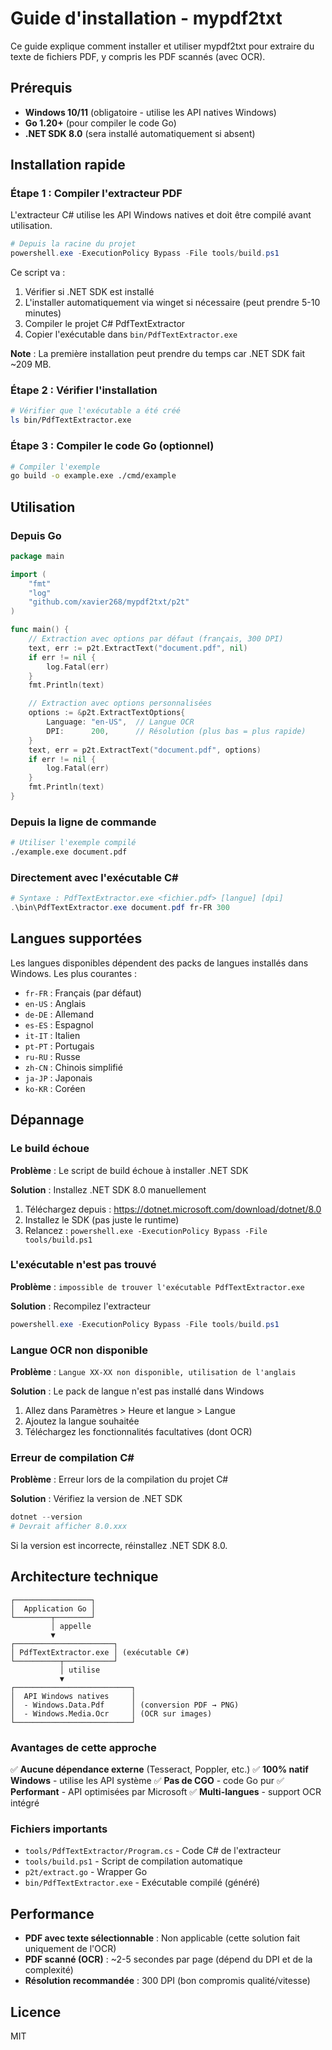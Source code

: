 # Guide d'installation - mypdf2txt

Ce guide explique comment installer et utiliser mypdf2txt pour extraire du texte de fichiers PDF, y compris les PDF scannés (avec OCR).

## Prérequis

- **Windows 10/11** (obligatoire - utilise les API natives Windows)
- **Go 1.20+** (pour compiler le code Go)
- **.NET SDK 8.0** (sera installé automatiquement si absent)

## Installation rapide

### Étape 1 : Compiler l'extracteur PDF

L'extracteur C# utilise les API Windows natives et doit être compilé avant utilisation.

```powershell
# Depuis la racine du projet
powershell.exe -ExecutionPolicy Bypass -File tools/build.ps1
```

Ce script va :
1. Vérifier si .NET SDK est installé
2. L'installer automatiquement via winget si nécessaire (peut prendre 5-10 minutes)
3. Compiler le projet C# PdfTextExtractor
4. Copier l'exécutable dans `bin/PdfTextExtractor.exe`

**Note** : La première installation peut prendre du temps car .NET SDK fait ~209 MB.

### Étape 2 : Vérifier l'installation

```bash
# Vérifier que l'exécutable a été créé
ls bin/PdfTextExtractor.exe
```

### Étape 3 : Compiler le code Go (optionnel)

```bash
# Compiler l'exemple
go build -o example.exe ./cmd/example
```

## Utilisation

### Depuis Go

```go
package main

import (
    "fmt"
    "log"
    "github.com/xavier268/mypdf2txt/p2t"
)

func main() {
    // Extraction avec options par défaut (français, 300 DPI)
    text, err := p2t.ExtractText("document.pdf", nil)
    if err != nil {
        log.Fatal(err)
    }
    fmt.Println(text)

    // Extraction avec options personnalisées
    options := &p2t.ExtractTextOptions{
        Language: "en-US",  // Langue OCR
        DPI:      200,      // Résolution (plus bas = plus rapide)
    }
    text, err = p2t.ExtractText("document.pdf", options)
    if err != nil {
        log.Fatal(err)
    }
    fmt.Println(text)
}
```

### Depuis la ligne de commande

```bash
# Utiliser l'exemple compilé
./example.exe document.pdf
```

### Directement avec l'exécutable C#

```powershell
# Syntaxe : PdfTextExtractor.exe <fichier.pdf> [langue] [dpi]
.\bin\PdfTextExtractor.exe document.pdf fr-FR 300
```

## Langues supportées

Les langues disponibles dépendent des packs de langues installés dans Windows. Les plus courantes :

- `fr-FR` : Français (par défaut)
- `en-US` : Anglais
- `de-DE` : Allemand
- `es-ES` : Espagnol
- `it-IT` : Italien
- `pt-PT` : Portugais
- `ru-RU` : Russe
- `zh-CN` : Chinois simplifié
- `ja-JP` : Japonais
- `ko-KR` : Coréen

## Dépannage

### Le build échoue

**Problème** : Le script de build échoue à installer .NET SDK

**Solution** : Installez .NET SDK 8.0 manuellement
1. Téléchargez depuis : https://dotnet.microsoft.com/download/dotnet/8.0
2. Installez le SDK (pas juste le runtime)
3. Relancez : `powershell.exe -ExecutionPolicy Bypass -File tools/build.ps1`

### L'exécutable n'est pas trouvé

**Problème** : `impossible de trouver l'exécutable PdfTextExtractor.exe`

**Solution** : Recompilez l'extracteur
```powershell
powershell.exe -ExecutionPolicy Bypass -File tools/build.ps1
```

### Langue OCR non disponible

**Problème** : `Langue XX-XX non disponible, utilisation de l'anglais`

**Solution** : Le pack de langue n'est pas installé dans Windows
1. Allez dans Paramètres > Heure et langue > Langue
2. Ajoutez la langue souhaitée
3. Téléchargez les fonctionnalités facultatives (dont OCR)

### Erreur de compilation C#

**Problème** : Erreur lors de la compilation du projet C#

**Solution** : Vérifiez la version de .NET SDK
```powershell
dotnet --version
# Devrait afficher 8.0.xxx
```

Si la version est incorrecte, réinstallez .NET SDK 8.0.

## Architecture technique

```
┌─────────────────┐
│  Application Go │
└────────┬────────┘
         │ appelle
         ▼
┌──────────────────────┐
│ PdfTextExtractor.exe │ (exécutable C#)
└──────────┬───────────┘
           │ utilise
           ▼
┌──────────────────────────┐
│  API Windows natives     │
│  - Windows.Data.Pdf      │ (conversion PDF → PNG)
│  - Windows.Media.Ocr     │ (OCR sur images)
└──────────────────────────┘
```

### Avantages de cette approche

✅ **Aucune dépendance externe** (Tesseract, Poppler, etc.)
✅ **100% natif Windows** - utilise les API système
✅ **Pas de CGO** - code Go pur
✅ **Performant** - API optimisées par Microsoft
✅ **Multi-langues** - support OCR intégré

### Fichiers importants

- `tools/PdfTextExtractor/Program.cs` - Code C# de l'extracteur
- `tools/build.ps1` - Script de compilation automatique
- `p2t/extract.go` - Wrapper Go
- `bin/PdfTextExtractor.exe` - Exécutable compilé (généré)

## Performance

- **PDF avec texte sélectionnable** : Non applicable (cette solution fait uniquement de l'OCR)
- **PDF scanné (OCR)** : ~2-5 secondes par page (dépend du DPI et de la complexité)
- **Résolution recommandée** : 300 DPI (bon compromis qualité/vitesse)

## Licence

MIT
